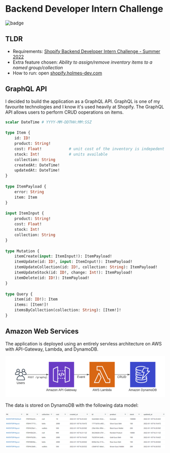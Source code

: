 # Backend Developer Intern Challenge

![badge](https://github.com/danielholmes839/shopify-summer-2022/actions/workflows/actions.yml/badge.svg)

## TLDR

- Requirements: [Shopify Backend Developer Intern Challenge - Summer 2022](https://docs.google.com/document/d/1z9LZ_kZBUbg-O2MhZVVSqTmvDko5IJWHtuFmIu_Xg1A/edit)
- Extra feature chosen: *Ability to assign/remove inventory items to a named group/collection*
- How to run: open [shopify.holmes-dev.com](https://shopify.holmes-dev.com)

## GraphQL API 

I decided to build the application as a GraphQL API. GraphQL is one of my favourite technologies and I know it's used heavily at Shopify. The GraphQL API allows users to perform CRUD ooperations on items. 

```graphql
scalar DateTime # YYYY-MM-DDTHH:MM:SSZ

type Item {
    id: ID!
    product: String!        
    cost: Float!            # unit cost of the inventory is indepedent of cost 
    stock: Int!             # units available
    collection: String
    createdAt: DateTime!
    updatedAt: DateTime!
}

type ItemPayload {
    error: String
    item: Item
}

input ItemInput {
    product: String!
    cost: Float!
    stock: Int!
    collection: String
}

type Mutation {
    itemCreate(input: ItemInput!): ItemPayload!
    itemUpdate(id: ID!, input: ItemInput!): ItemPayload!
    itemUpdateCollection(id: ID!, collection: String): ItemPayload!
    itemUpdateStock(id: ID!, change: Int!): ItemPayload!
    itemDelete(id: ID!): ItemPayload!
}

type Query {
    item(id: ID!): Item 
    items: [Item!]!
    itemsByCollection(collection: String): [Item!]!
}
```

## Amazon Web Services

The application is deployed using an entirely servless architecture on AWS with API-Gateway, Lambda, and DynamoDB.

![architecture](./documentation/screenshots/aws.png)

The data is stored on DynamoDB with the following data model:

![dynamodb](./documentation/screenshots/dynamodb.PNG)

